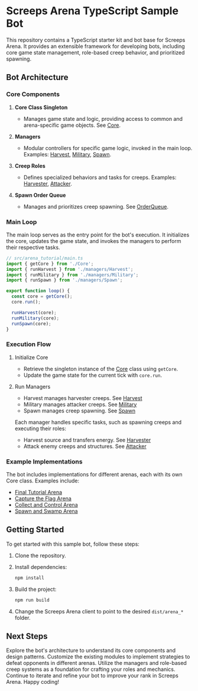 # Screeps Arena TypeScript Sample Bot

This repository contains a TypeScript starter kit and bot base for Screeps Arena. It provides an extensible framework for developing bots, including core game state management, role-based creep behavior, and prioritized spawning.

## Bot Architecture

### Core Components

1. **Core Class Singleton**

   - Manages game state and logic, providing access to common and arena-specific game objects. See [Core](src/arena_tutorial/Core.ts).

2. **Managers**

   - Modular controllers for specific game logic, invoked in the main loop. Examples: [Harvest](src/arena_tutorial/managers/Harvest.ts), [Military](src/arena_tutorial/managers/Military.ts), [Spawn](src/arena_tutorial/managers/Spawn.ts).

3. **Creep Roles**

   - Defines specialized behaviors and tasks for creeps. Examples: [Harvester](src/arena_tutorial/roles/Harvester.ts), [Attacker](src/arena_tutorial/roles/Attacker.ts).

4. **Spawn Order Queue**
   - Manages and prioritizes creep spawning. See [OrderQueue](src/common/classes/OrderQueue.ts).

### Main Loop

The main loop serves as the entry point for the bot's execution. It initializes the core, updates the game state, and invokes the managers to perform their respective tasks.

```typescript
// src/arena_tutorial/main.ts
import { getCore } from './Core';
import { runHarvest } from './managers/Harvest';
import { runMilitary } from './managers/Military';
import { runSpawn } from './managers/Spawn';

export function loop() {
  const core = getCore();
  core.run();

  runHarvest(core);
  runMilitary(core);
  runSpawn(core);
}
```

### Execution Flow

1. Initialize Core

   - Retrieve the singleton instance of the [Core](src/arena_tutorial/Core.ts) class using `getCore`.
   - Update the game state for the current tick with `core.run`.

2. Run Managers

   - Harvest manages harvester creeps. See [Harvest](src/arena_tutorial/managers/Harvest.ts)
   - Military manages attacker creeps. See [Military](src/arena_tutorial/managers/Military.ts)
   - Spawn manages creep spawning. See [Spawn](src/arena_tutorial/managers/Spawn.ts)

   Each manager handles specific tasks, such as spawning creeps and executing their roles:

   - Harvest source and transfers energy. See [Harvester](src/arena_tutorial/roles/Harvester.ts)
   - Attack enemy creeps and structures. See [Attacker](src/arena_tutorial/roles/Attacker.ts)

### Example Implementations

The bot includes implementations for different arenas, each with its own Core class. Examples include:

- [Final Tutorial Arena](src/arena_tutorial/)
- [Capture the Flag Arena](src/arena_capture_the_flag/)
- [Collect and Control Arena](src/arena_collect_and_control/)
- [Spawn and Swamp Arena](src/arena_spawn_and_swamp/)

## Getting Started

To get started with this sample bot, follow these steps:

1. Clone the repository.

2. Install dependencies:

   ```bash
   npm install
   ```

3. Build the project:

   ```bash
   npm run build
   ```

4. Change the Screeps Arena client to point to the desired `dist/arena_*` folder.

## Next Steps

Explore the bot's architecture to understand its core components and design patterns. Customize the existing modules to implement strategies to defeat opponents in different arenas. Utilize the managers and role-based creep systems as a foundation for crafting your roles and mechanics. Continue to iterate and refine your bot to improve your rank in Screeps Arena. Happy coding!

